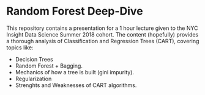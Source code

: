 # Random Forest Deep-Dive
This repository contains a presentation for a 1 hour lecture given to the NYC Insight Data Science Summer 2018 cohort. The content (hopefully) provides a thorough analysis of Classification and Regression Trees (CART), covering topics like:
- Decision Trees
- Random Forest + Bagging.  
- Mechanics of how a tree is built (gini impurity).
- Regularization
- Strenghts and Weaknesses of CART algorithms.
